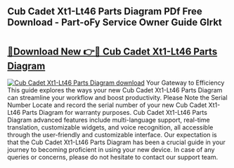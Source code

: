 ## Cub Cadet Xt1-Lt46 Parts Diagram PDf Free Download - Part-oFy Service Owner Guide Glrkt

# <h2><a href="http://dfqlxl.blite.top/?on=Cub+Cadet+Xt1-Lt46+Parts+Diagram">🔗Download New 👉🔴 Cub Cadet Xt1-Lt46 Parts Diagram</a></h2>

[![Cub Cadet Xt1-Lt46 Parts Diagram download](https://i.imgur.com/lujVjoI.png)](http://dfqlxl.blite.top/?on=Cub+Cadet+Xt1-Lt46+Parts+Diagram)
Your Gateway to Efficiency This guide explores the ways your new Cub Cadet Xt1-Lt46 Parts Diagram can streamline your workflow and boost productivity. Please Note the Serial Number Locate and record the serial number of your new Cub Cadet Xt1-Lt46 Parts Diagram for warranty purposes. Cub Cadet Xt1-Lt46 Parts Diagram advanced features include multi-language support, real-time translation, customizable widgets, and voice recognition, all accessible through the user-friendly and customizable interface. Our expectation is that the Cub Cadet Xt1-Lt46 Parts Diagram has been a crucial guide in your journey to becoming proficient in using your new device. In case of any queries or concerns, please do not hesitate to contact our support team.
